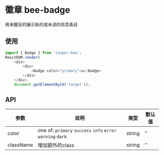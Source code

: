 # 徽章 bee-badge

用来醒目的展示新的或未读的信息条目

## 使用

```js
import { Badge } from 'tinper-bee';
ReactDOM.render(
    <div>
        <div>
            <Badge color="primary">a</Badge>
        </div>
    </div>,
    document.getElementById('target'));
```


## API

| 参数        | 说明                                       | 类型     | 默认值  |
| --------- | ---------------------------------------- | ------ | ---- |
| color     | one of: `primary` `success` `info` `error`  `warning` `dark` | string | ''   |
| className | 增加额外的class                               | string | ''   |